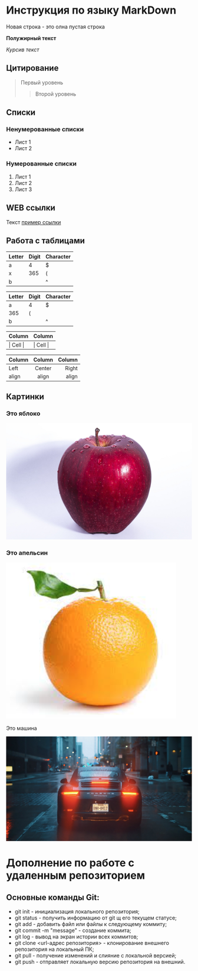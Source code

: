 # Инструкция по языку MarkDown

Новая строка - это олна пустая строка

**Полужирный текст**

*Курсив текст*

## Цитирование
> Первый уровень
>> Второй уровень

## Списки
### Ненумерованные списки
* Лист 1
* Лист 2
### Нумерованные списки
1. Лист 1
2. Лист 2
3. Лист 3

## WEB ссылки
Текст [пример ссылки](http.example.com "Всплывающая подсказка")

## Работа с таблицами

Letter | Digit | Character
------ | ------|----------
a      | 4     | $
x      | 365    | (
b      |       | ^  

Letter|Digit|Character
---|---|---
a|4|$
 |365|(
b| |^  

Column | Column
------ | ------
\| Cell \|| \| Cell \|  


Column | Column | Column
:----- | :----: | -----:
Left   | Center | Right
align  | align  | align

## Картинки

### Это яблоко

![apple](apple.jpg)

### Это апельсин

![orange](orange.png)

Это машина

![Car](car.jpg)

# **Дополнение по работе с удаленным репозиторием**

## Основные команды Git:

* git init - инициализация локального репозитория;
* git status - получить информацию от git щ его текущем статусе;
* git add - добавить файл или файлы к следующему коммиту;
* git commit -m "message" - создание коммита;
* git log - вывод на экран истории всех коммитов;
* git clone <url-адрес репозитория> - клонирование внешнего репозитория на локальный ПК;
* git pull - получение изменений и слияние с локальной версией;
* git push - отправляет локальную версию репозитория на внешний.